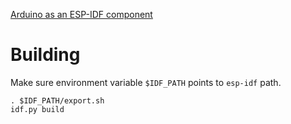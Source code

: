 
[Arduino as an ESP-IDF component](https://espressif-docs.readthedocs-hosted.com/projects/arduino-esp32/en/latest/esp-idf_component.html)

# Building

Make sure environment variable `$IDF_PATH` points to `esp-idf` path.

```
. $IDF_PATH/export.sh
idf.py build
```
